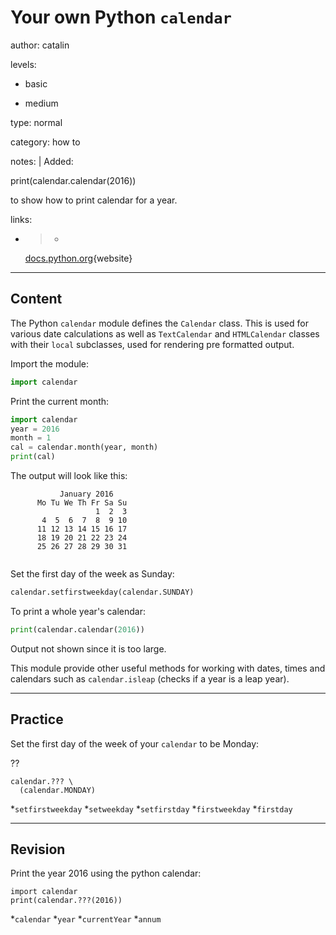 # Your own Python `calendar` 
author: catalin

levels:

  - basic

  - medium

type: normal

category: how to

notes: |
  Added:


  print(calendar.calendar(2016))

  to show how to print calendar for a year.

links:

  - >-
    [docs.python.org](https://docs.python.org/3.5/library/calendar.html){website}

---
## Content

The Python `calendar` module defines the `Calendar` class. This is used for various date calculations as well as `TextCalendar` and `HTMLCalendar` classes with their `local` subclasses, used for rendering pre formatted output.

Import the module:
```python
import calendar
```

Print the current month:
```python
import calendar
year = 2016
month = 1
cal = calendar.month(year, month)
print(cal)


```
The output will look like this:
```
           January 2016
      Mo Tu We Th Fr Sa Su
                   1  2  3
       4  5  6  7  8  9 10
      11 12 13 14 15 16 17
      18 19 20 21 22 23 24
      25 26 27 28 29 30 31


```
Set the first day of the week as Sunday:
```python
calendar.setfirstweekday(calendar.SUNDAY)
```
To print a whole year's calendar:
```python
print(calendar.calendar(2016))
```
Output not shown since it is too large.


This module provide other useful methods for working with dates, times and calendars such as `calendar.isleap` (checks if a year is a leap year).

---
## Practice

Set the first day of the week of your `calendar` to be Monday:

??

```
calendar.??? \
  (calendar.MONDAY) 
```
*`setfirstweekday` 
*`setweekday` 
*`setfirstday` 
*`firstweekday` 
*`firstday`

---
## Revision

Print the year 2016 using the python calendar:

```
import calendar
print(calendar.???(2016))
```

*`calendar` 
*`year` 
*`currentYear` 
*`annum`